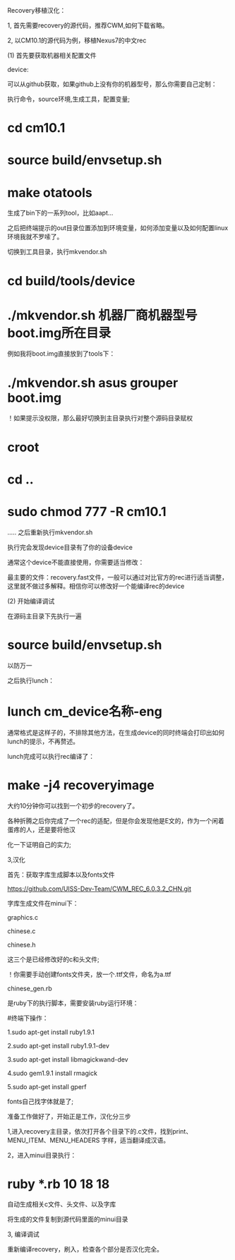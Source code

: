 Recovery移植汉化：

1, 首先需要recovery的源代码，推荐CWM,如何下载省略。

2, 以CM10.1的源代码为例，移植Nexus7的中文rec

(1) 首先要获取机器相关配置文件

device:

可以从github获取，如果github上没有你的机器型号，那么你需要自己定制：

执行命令，source环境,生成工具，配置变量;

# cd cm10.1
# source build/envsetup.sh
# make otatools

生成了bin下的一系列tool，比如aapt...

之后把终端提示的out目录位置添加到环境变量，如何添加变量以及如何配置linux环境我就不罗嗦了。

切换到工具目录，执行mkvendor.sh

# cd build/tools/device

# ./mkvendor.sh 机器厂商机器型号boot.img所在目录

例如我将boot.img直接放到了tools下：

# ./mkvendor.sh asus grouper boot.img

！如果提示没权限，那么最好切换到主目录执行对整个源码目录赋权

# croot
# cd ..
# sudo chmod 777 -R cm10.1
…..
之后重新执行mkvendor.sh

执行完会发现device目录有了你的设备device

通常这个device不能直接使用，你需要适当修改：

最主要的文件：recovery.fast文件，一般可以通过对比官方的rec进行适当调整，这里就不做过多解释。相信你可以修改好一个能编译rec的device

(2) 开始编译调试

在源码主目录下先执行一遍

# source build/envsetup.sh

以防万一

之后执行lunch：

# lunch cm_device名称-eng

通常格式是这样子的，不排除其他方法，在生成device的同时终端会打印出如何lunch的提示，不再赘述。

lunch完成可以执行rec编译了：

# make -j4 recoveryimage

大约10分钟你可以找到一个初步的recovery了。

各种折腾之后你完成了一个rec的适配，但是你会发现他是E文的，作为一个闲着蛋疼的人，还是要将他汉

化一下证明自己的实力;

3,汉化

首先：获取字库生成脚本以及fonts文件

https://github.com/UISS-Dev-Team/CWM_REC_6.0.3.2_CHN.git

字库生成文件在minui下：

graphics.c

chinese.c

chinese.h

这三个是已经修改好的c和头文件;

！你需要手动创建fonts文件夹，放一个.ttf文件，命名为a.ttf

chinese_gen.rb

是ruby下的执行脚本，需要安装ruby运行环境：

#终端下操作：

1.sudo apt-get install ruby1.9.1

2.sudo apt-get install ruby1.9.1-dev

3.sudo apt-get install libmagickwand-dev

4.sudo gem1.9.1 install rmagick

5.sudo apt-get install gperf

fonts自己找字体就是了;

准备工作做好了，开始正是工作，汉化分三步

1,进入recovery主目录，依次打开各个目录下的.c文件，找到print、MENU_ITEM、MENU_HEADERS 字样，适当翻译成汉语。

2，进入minui目录执行：

# ruby *.rb 10 18 18

自动生成相关c文件、头文件、以及字库

将生成的文件复制到源代码里面的minui目录

3, 编译调试

重新编译recovery，刷入，检查各个部分是否汉化完全。
